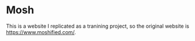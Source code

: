 # Mosh
This is a website I replicated as a tranining project, so the original website is https://www.moshified.com/.

